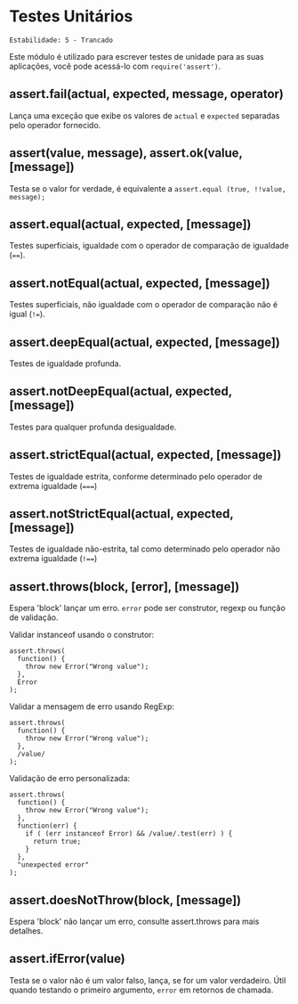 # Testes Unitários

    Estabilidade: 5 - Trancado

Este módulo é utilizado para escrever testes de unidade para as suas aplicações, você pode
acessá-lo com `require('assert')`.

## assert.fail(actual, expected, message, operator)

Lança uma exceção que exibe os valores de `actual` e `expected` separadas pelo operador fornecido.

## assert(value, message), assert.ok(value, [message])

Testa se o valor for verdade, é equivalente a `assert.equal (true, !!value, message);`

## assert.equal(actual, expected, [message])

Testes superficiais, igualdade com o operador de comparação de igualdade (`==`).

## assert.notEqual(actual, expected, [message])

Testes superficiais, não igualdade com o operador de comparação não é igual (`!=`).

## assert.deepEqual(actual, expected, [message])

Testes de igualdade profunda.

## assert.notDeepEqual(actual, expected, [message])

Testes para qualquer profunda desigualdade.

## assert.strictEqual(actual, expected, [message])

Testes de igualdade estrita, conforme determinado pelo operador de extrema igualdade (`===`)

## assert.notStrictEqual(actual, expected, [message])

Testes de igualdade não-estrita, tal como determinado pelo operador não extrema igualdade (`!==`)

## assert.throws(block, [error], [message])

Espera 'block' lançar um erro. `error` pode ser construtor, regexp ou
função de validação.

Validar instanceof usando o construtor:

    assert.throws(
      function() {
        throw new Error("Wrong value");
      },
      Error
    );

Validar a mensagem de erro usando RegExp:

    assert.throws(
      function() {
        throw new Error("Wrong value");
      },
      /value/
    );

Validação de erro personalizada:

    assert.throws(
      function() {
        throw new Error("Wrong value");
      },
      function(err) {
        if ( (err instanceof Error) && /value/.test(err) ) {
          return true;
        }
      },
      "unexpected error"
    );

## assert.doesNotThrow(block, [message])

Espera 'block' não lançar um erro, consulte assert.throws para mais detalhes.

## assert.ifError(value)

Testa se o valor não é um valor falso, lança, se for um valor verdadeiro. Útil quando
testando o primeiro argumento, `error` em retornos de chamada.
